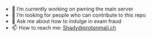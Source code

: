 - 🔭 I’m currently working on pwning the main server
- 🤔 I’m looking for people who can contribute to this repo 
- 💬 Ask me about how to indulge in exam fraud
- 📫 How to reach me: Shady@protonmail.ch
